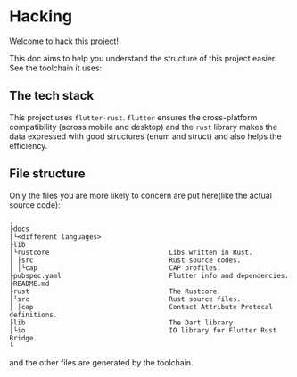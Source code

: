 # Hacking

Welcome to hack this project!

This doc aims to help you understand the structure of this project easier. See the toolchain it uses:

## The tech stack

This project uses `flutter-rust`. `flutter` ensures the cross-platform compatibility (across mobile and desktop) and the `rust` library makes the data expressed with good structures (enum and struct) and also helps the efficiency.

## File structure

Only the files you are more likely to concern are put here(like the actual source code):

```
.
├docs
|└<different languages>
├lib
│└rustcore                              Libs written in Rust.
│ ├src                                  Rust source codes.
│ │└cap                                 CAP profiles.
├pubspec.yaml                           Flutter info and dependencies.
├README.md
├rust                                   The Rustcore.
│└src                                   Rust source files.
│ ├cap                                  Contact Attribute Protocal definitions.
├lib                                    The Dart library.
│└io                                    IO library for Flutter Rust Bridge.
└
```

and the other files are generated by the toolchain.